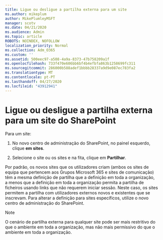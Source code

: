 ```yaml
---
title: Ligue ou desligue a partilha externa para um site
ms.author: mikeplum
author: MikePlumleyMSFT
manager: scotv
ms.date: 04/21/2020
ms.audience: Admin
ms.topic: article
ROBOTS: NOINDEX, NOFOLLOW
localization_priority: Normal
ms.collection: Adm_O365
ms.custom: ''
ms.assetid: 500eec97-a508-4a9a-8373-47b758209a1f
ms.openlocfilehash: 733f470e606bb6bf4b4efbfa863b1258699fc311
ms.sourcegitcommit: 286000b588adef1bbbb28337a9d9e087ec783fa2
ms.translationtype: MT
ms.contentlocale: pt-PT
ms.lasthandoff: 04/27/2020
ms.locfileid: "43912941"
---
```

# <a name="turn-external-sharing-on-or-off-for-a-sharepoint-site"></a>Ligue ou desligue a partilha externa para um site do SharePoint

Para um site:
  
1. No novo centro de administração do SharePoint, no painel esquerdo, clique **em sites**.
    
2. Selecione o site ou os sites e na fita, clique em **Partilhar**.
    
Por padrão, os novos sites que os utilizadores criam (ambos os sites de equipa que pertencem aos Grupos Microsoft 365 e sites de comunicação) têm a mesma definição de partilha que a definição em toda a organização, a menos que a definição em toda a organização permita a partilha de ficheiros usando links que não requerem iniciar sessão. Neste caso, os sites permitem a partilha com utilizadores externos novos e existentes que se inscrevam. Para alterar a definição para sites específicos, utilize o novo centro de administração do SharePoint.
  
> [!NOTE]
> O cenário de partilha externa para qualquer site pode ser mais restritivo do que o ambiente em toda a organização, mas não mais permissivo do que o ambiente em toda a organização. 
  

